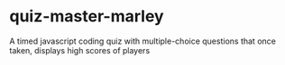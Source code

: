 # quiz-master-marley
A timed javascript coding quiz with multiple-choice questions that once taken, displays high scores of players
